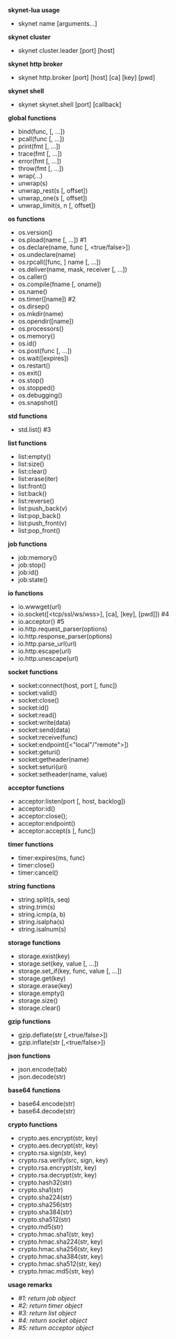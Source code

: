  **skynet-lua usage**
-   skynet name [arguments...]

 **skynet cluster**
-   skynet cluster.leader [port] [host]

 **skynet http broker**
-   skynet http.broker [port] [host] [ca] [key] [pwd] 

 **skynet shell**
-   skynet skynet.shell [port] [callback]

 **global functions**
-   bind(func, [, ...])
-   pcall(func [, ...])
-   print(fmt [, ...])
-   trace(fmt [, ...])
-   error(fmt [, ...])
-   throw(fmt [, ...])
-   wrap(...)
-   unwrap(s)
-   unwrap_rest(s [, offset])
-   unwrap_one(s [, offset])
-   unwrap_limit(s, n [, offset])

 **os functions** 
-   os.version()
-   os.pload(name [, ...]) #1
-   os.declare(name, func [, <true/false>])
-   os.undeclare(name)
-   os.rpcall([func, ] name [, ...])
-   os.deliver(name, mask, receiver [, ...])
-   os.caller()
-   os.compile(fname [, oname])
-   os.name()
-   os.timer([name]) #2
-   os.dirsep()
-   os.mkdir(name)
-   os.opendir([name])
-   os.processors()
-   os.memory()
-   os.id()
-   os.post(func [, ...])
-   os.wait([expires])
-   os.restart()
-   os.exit()
-   os.stop()
-   os.stopped()
-   os.debugging()
-   os.snapshot()

 **std functions**
-   std.list() #3

 **list functions**
-   list:empty()
-   list:size()
-   list:clear()
-   list:erase(iter)
-   list:front()
-   list:back()
-   list:reverse()
-   list:push_back(v)
-   list:pop_back()
-   list:push_front(v)
-   list:pop_front()

 **job functions**
-   job:memory()
-   job:stop()
-   job:id()
-   job:state()

 **io functions** 
-   io.wwwget(url)
-   io.socket([<tcp/ssl/ws/wss>], [ca], [key], [pwd]]) #4
-   io.acceptor() #5
-   io.http.request_parser(options)
-   io.http.response_parser(options)
-   io.http.parse_url(url)
-   io.http.escape(url)
-   io.http.unescape(url)

 **socket functions**
-   socket:connect(host, port [, func])
-   socket:valid()
-   socket:close()
-   socket:id()
-   socket:read()
-   socket:write(data)
-   socket:send(data)
-   socket:receive(func)
-   socket:endpoint([<"local"/"remote">])
-   socket:geturi()
-   socket:getheader(name)
-   socket:seturi(uri)
-   socket:setheader(name, value)

 **acceptor functions**
-   acceptor:listen(port [, host, backlog])
-   acceptor:id()
-   acceptor:close();
-   acceptor:endpoint()
-   acceptor:accept(s [, func])

 **timer functions**
-   timer:expires(ms, func)
-   timer:close()
-   timer:cancel()

 **string functions**
-   string.split(s, seq)
-   string.trim(s)
-   string.icmp(a, b)
-   string.isalpha(s)
-   string.isalnum(s)

 **storage functions**
-   storage.exist(key)
-   storage.set(key, value [, ...])
-   storage.set_if(key, func, value [, ...])
-   storage.get(key)
-   storage.erase(key)
-   storage.empty()
-   storage.size()
-   storage.clear()

 **gzip functions** 
-   gzip.deflate(str [,<true/false>])
-   gzip.inflate(str [,<true/false>])

 **json functions** 
-   json.encode(tab)
-   json.decode(str)

 **base64 functions** 
-   base64.encode(str)
-   base64.decode(str)

 **crypto functions** 
-   crypto.aes.encrypt(str, key)
-   crypto.aes.decrypt(str, key)
-   crypto.rsa.sign(str, key)
-   crypto.rsa.verify(src, sign, key)
-   crypto.rsa.encrypt(str, key)
-   crypto.rsa.decrypt(str, key)
-   crypto.hash32(str)
-   crypto.sha1(str)
-   crypto.sha224(str)
-   crypto.sha256(str)
-   crypto.sha384(str)
-   crypto.sha512(str)
-   crypto.md5(str)
-   crypto.hmac.sha1(str, key)
-   crypto.hmac.sha224(str, key)
-   crypto.hmac.sha256(str, key)
-   crypto.hmac.sha384(str, key)
-   crypto.hmac.sha512(str, key)
-   crypto.hmac.md5(str, key)

 **usage remarks**
-  _#1: return job object_
-  _#2: return timer object_
-  _#3: return list object_
-  _#4: return socket object_
-  _#5: return acceptor object_
